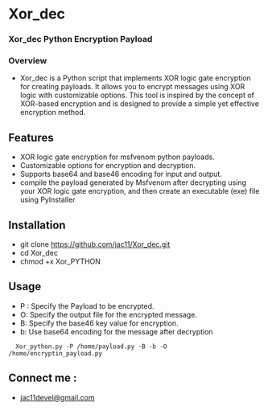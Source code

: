 # Xor_dec
###  Xor_dec Python Encryption Payload 
### Overview
* Xor_dec is a Python script that implements XOR logic gate encryption for creating payloads. It allows you to encrypt messages using XOR logic with customizable options. This tool is inspired by the concept of XOR-based encryption and is designed to provide a simple yet effective encryption method.
## Features
* XOR logic gate encryption for msfvenom python payloads.
* Customizable options for encryption and decryption.
* Supports base64 and base46 encoding for input and output.
* compile the payload generated by Msfvenom after decrypting using your XOR logic gate encryption, and then create an executable (exe) file using PyInstaller
## Installation
* git clone https://github.com/jac11/Xor_dec.git
* cd Xor_dec
* chmod +x Xor_PYTHON
## Usage
* P : Specify the Payload to be encrypted.
* O: Specify the output file for the encrypted message.
* B: Specify the base46 key value for encryption.
* b: Use base64 encoding for the message after decryption
  
```
  Xor_python.py -P /home/payload.py -B -b -O /home/encryptin_payload.py
```
## Connect me :
* jac11devel@gmail.com
